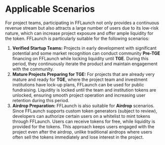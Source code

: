 # Applicable Scenarios

For project teams, participating in FFLaunch not only provides a continuous revenue stream but also attracts a large number of users due to its low-risk nature, which can increase project exposure and offer ample liquidity for the token. FFLaunch is particularly suitable for the following scenarios:

1. **Verified Startup Teams:** Projects in early development with significant potential and some market recognition can conduct community **Pre-TGE** financing on FFLaunch while locking liquidity until **TGE**. During this period, they continuously iterate the product and maintain engagement with the community.
2. **Mature Projects Preparing for TGE:** For projects that are already very mature and ready for **TGE**, where the project team and investment institutions have lock-up plans, FFLaunch can be used for public fundraising. Liquidity is locked until the team and institution tokens are unlocked, ensuring smooth project operation and increasing user retention during this period.
3. **Airdrop Preparation:** FFLaunch is also suitable for **Airdrop** scenarios. Since FFLaunch supports custom token generators (subject to review), developers can authorize certain users on a whitelist to mint tokens through FFLaunch. Users can receive tokens for free, while liquidity is provided for the tokens. This approach keeps users engaged with the project even after the airdrop, unlike traditional airdrops where users often sell the tokens immediately and lose interest in the project.
